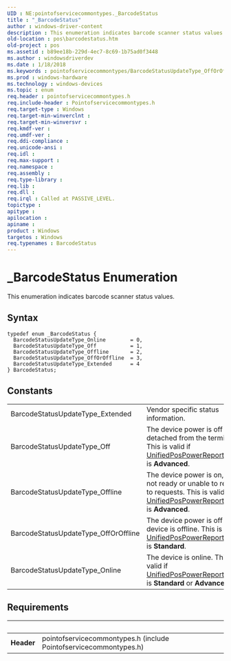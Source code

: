 ```yaml
---
UID : NE:pointofservicecommontypes._BarcodeStatus
title : "_BarcodeStatus"
author : windows-driver-content
description : This enumeration indicates barcode scanner status values.
old-location : pos\barcodestatus.htm
old-project : pos
ms.assetid : b89ee18b-229d-4ec7-8c69-1b75ad0f3448
ms.author : windowsdriverdev
ms.date : 1/18/2018
ms.keywords : pointofservicecommontypes/BarcodeStatusUpdateType_OffOrOffline, BarcodeStatusUpdateType_Offline, BarcodeStatus enumeration, BarcodeStatusUpdateType_Online, BarcodeStatus, BarcodeStatusUpdateType_Off, pointofservicecommontypes/BarcodeStatusUpdateType_Extended, _BarcodeStatus, pointofservicecommontypes/BarcodeStatus, pos.barcodestatus, pointofservicecommontypes/BarcodeStatusUpdateType_Online, pointofservicecommontypes/BarcodeStatusUpdateType_Offline, BarcodeStatusUpdateType_OffOrOffline, BarcodeStatusUpdateType_Extended, pointofservicecommontypes/BarcodeStatusUpdateType_Off
ms.prod : windows-hardware
ms.technology : windows-devices
ms.topic : enum
req.header : pointofservicecommontypes.h
req.include-header : Pointofservicecommontypes.h
req.target-type : Windows
req.target-min-winverclnt : 
req.target-min-winversvr : 
req.kmdf-ver : 
req.umdf-ver : 
req.ddi-compliance : 
req.unicode-ansi : 
req.idl : 
req.max-support : 
req.namespace : 
req.assembly : 
req.type-library : 
req.lib : 
req.dll : 
req.irql : Called at PASSIVE_LEVEL.
topictype : 
apitype : 
apilocation : 
apiname : 
product : Windows
targetos : Windows
req.typenames : BarcodeStatus
---
```


# _BarcodeStatus Enumeration
This enumeration indicates barcode scanner status values.

## Syntax
````
typedef enum _BarcodeStatus { 
  BarcodeStatusUpdateType_Online        = 0,
  BarcodeStatusUpdateType_Off           = 1,
  BarcodeStatusUpdateType_Offline       = 2,
  BarcodeStatusUpdateType_OffOrOffline  = 3,
  BarcodeStatusUpdateType_Extended      = 4
} BarcodeStatus;
````

## Constants

<table>

<tr>
<td>BarcodeStatusUpdateType_Extended</td>
<td>Vendor specific status information.</td>
</tr>

<tr>
<td>BarcodeStatusUpdateType_Off</td>
<td>The device power is off or detached from the terminal. This is valid if <a href="..\pointofservicecommontypes\ne-pointofservicecommontypes-driverunifiedpospowerreportingtype.md">UnifiedPosPowerReportingType</a> is <b>Advanced</b>.</td>
</tr>

<tr>
<td>BarcodeStatusUpdateType_Offline</td>
<td>The device power is on, but it is not ready or unable to respond to requests. This is valid if <a href="..\pointofservicecommontypes\ne-pointofservicecommontypes-driverunifiedpospowerreportingtype.md">UnifiedPosPowerReportingType</a> is <b>Advanced</b>.</td>
</tr>

<tr>
<td>BarcodeStatusUpdateType_OffOrOffline</td>
<td>The device power is off or the device is offline. This is valid if <a href="..\pointofservicecommontypes\ne-pointofservicecommontypes-driverunifiedpospowerreportingtype.md">UnifiedPosPowerReportingType</a> is <b>Standard</b>.</td>
</tr>

<tr>
<td>BarcodeStatusUpdateType_Online</td>
<td>The device is online. This is valid if <a href="..\pointofservicecommontypes\ne-pointofservicecommontypes-driverunifiedpospowerreportingtype.md">UnifiedPosPowerReportingType</a> is <b>Standard</b> or <b>Advanced</b>.</td>
</tr>
</table>


## Requirements
| &nbsp; | &nbsp; |
| ---- |:---- |
| **Header** | pointofservicecommontypes.h (include Pointofservicecommontypes.h) |